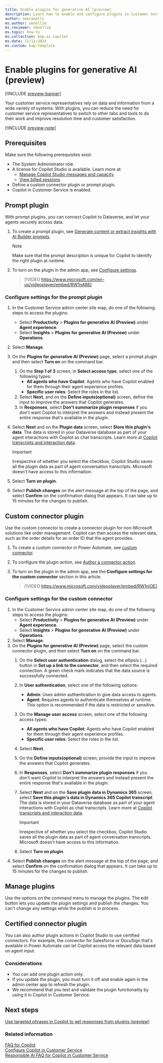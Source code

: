 ```yaml
---
title: Enable plugins for generative AI (preview)
description: Learn how to enable and configure plugins in Customer Service for generative AI by using custom connector and prompt plugins.
author: neeranelli
ms.author: nenellim
ms.reviewer: nenellim
ms.topic: how-to
ms.collection: bap-ai-copilot
ms.date: 11/11/2024
ms.custom: bap-template
---
```


# Enable plugins for generative AI (preview)

[!INCLUDE [preview-banner](~/../shared-content/shared/preview-includes/preview-banner.md)]

Your customer service representatives rely on data and information from a wide variety of systems. With plugins, you can reduce the need for customer service representatives to switch to other tabs and tools to do their work and improve resolution time and customer satisfaction.

[!INCLUDE [preview-note](~/../shared-content/shared/preview-includes/preview-note-d365.md)]

## Prerequisites

Make sure the following prerequisites exist:

- The System Administrator role.
- A license for Copilot Studio is available. Learn more at:
    - [Manage Copilot Studio messages and capacity](/microsoft-copilot-studio/requirements-messages-management)
    - [View billed sessions](/microsoft-copilot-studio/analytics-billed-sessions)
- Define a custom connector plugin or prompt plugin.
- Copilot in Customer Service is enabled.

## Prompt plugin

With prompt plugins, you can connect Copilot to Dataverse, and let your agents securely access data.

1. To create a prompt plugin, see [Generate content or extract insights with AI Builder prompts](/microsoft-copilot-studio/copilot-ai-plugins#generate-content-or-extract-insights-with-ai-builder-prompts).

   > [!NOTE]
   > Make sure that the prompt description is unique for Copilot to identify the right plugin at runtime.

1. To turn on the plugin in the admin app, see [Configure settings](#configure-settings-for-the-custom-connector-and-prompt-plugins).

    > [!VIDEO https://www.microsoft.com/en-us/videoplayer/embed/RW1nA86]

### Configure settings for the prompt plugin

1. In the Customer Service admin center site map, do one of the following steps to access the plugins:
   - Select **Productivity** > **Plugins for generative AI (Preview)** under **Agent experience**.
   - Select **Insights** > **Plugins for generative AI (Preview)** under **Operations**. 
1. Select **Manage**.
1. On the **Plugins for generative AI (Preview)** page, select a prompt plugin and then select **Turn on** on the command bar.
   1. On the **Step 1 of 3** screen, in **Select access type**, select one of the following types:
      - **All agents who have Copilot**: Agents who have Copilot enabled for them through their agent experience profiles.
      - **Specific user roles**: Select the roles in the list.
   1. Select **Next**, and on the **Define inputs(optional)** screen, define the input to improve the answers that Copilot generates.
   1. In **Responses**, select **Don't summarize plugin responses** if you don't want Copilot to interpret the answers and instead present the entire response that's available in the plugin.
1. Select **Next** and on the **Plugin data** screen, select **Store this plugin's data**. The data is stored in your Dataverse database as part of your agent interactions with Copilot as chat transcripts. Learn more at [Copilot transcripts and interaction data](../develop/download-copilot-transcript-data.md).

    > [!IMPORTANT]
    > Irrespective of whether you select the checkbox, Copilot Studio saves all the plugin data as part of agent conversation transcripts. Microsoft doesn't have access to this information.

1. Select **Turn on plugin**.
1. Select **Publish changes** on the alert message at the top of the page, and select **Confirm** on the confirmation dialog that appears. It can take up to 15 minutes for the changes to publish.

## Custom connector plugin

Use the custom connector to create a connector plugin for non-Microsoft solutions like order management. Copilot can then access the relevant data, such as the order details for an order ID that the agent provides.

1. To create a custom connector in Power Automate, see [custom connector](/connectors/custom-connectors/define-blank).
1. To configure the plugin action, see [Author a connector action](/microsoft-copilot-studio/copilot-ai-plugins?tabs=c4d365cs#author-a-connector-action).
1. To turn on the plugin in the admin app, see the **Configure settings for the custom connector** section in this article.

   > [!VIDEO https://www.microsoft.com/videoplayer/embed/RW1niOE]

### Configure settings for the custom connector

1. In the Customer Service admin center site map, do one of the following steps to access the plugins:
   - Select **Productivity** > **Plugins for generative AI (Preview)** under **Agent experience**.
   - Select **Insights** > **Plugins for generative AI (Preview)** under **Operations**. 
1. Select **Manage**.
1. On the **Plugins for generative AI (Preview)** page, select the custom connector plugin, and then select **Turn on** on the command bar.
   1. On the **Select user authentication** dialog, select the ellipsis (…) button in **Set up a link to the connector**, and then select the required connection. A green check mark indicates that the data source is successfully connected.
   1. In **User authentication**, select one of the following options:
      - **Admin**: Uses admin authentication to give data access to agents.
      - **Agent**: Requires agents to authenticate themselves at runtime.  This option is recommended if the data is restricted or sensitive.
   1. On the **Manage user access** screen, select one of the following access types:
      - **All agents who have Copilot**: Agents who have Copilot enabled for them through their agent experience profiles.
      - **Specific user roles**: Select the roles in the list.
   1. Select **Next**.
   1. On the **Define inputs(optional)** screen, provide the input to improve the answers that Copilot generates.
   1. In **Responses**, select **Don't summarize plugin responses** if you don't want Copilot to interpret the answers and instead present the entire response that's available in the plugin.
   1. Select **Next** and on the **Save plugin data in Dynamics 365** screen, select **Save this plugin's data in Dynamics 365 Copilot transcript**. The data is stored in your Dataverse database as part of your agent interactions with Copilot as chat transcripts. Learn more at [Copilot transcripts and interaction data](../develop/download-copilot-transcript-data.md).

      > [!IMPORTANT]
      > Irrespective of whether you select the checkbox, Copilot Studio saves all the plugin data as part of agent conversation transcripts. Microsoft doesn't have access to this information.

   1. Select **Turn on plugin**.
1. Select **Publish changes** on the alert message at the top of the page, and select **Confirm** on the confirmation dialog that appears. It can take up to 15 minutes for the changes to publish.

## Manage plugins

Use the options on the command menu to manage the plugins. The edit button lets you update the plugin settings and publish the changes. You can't change any settings while the publish is in process.

## Certified connector plugin

You can also author plugin actions in Copilot Studio to use certified connectors. For example, the connector for Salesforce or DocuSign that's available in Power Automate can let Copilot access the relevant data based on agent input.

### Considerations

- You can add one plugin action only.
- If you update the plugin, you must turn it off and enable again in the admin center app to refresh the plugin.
- We recommend that you test and validate the plugin functionality by using it in Copilot in Customer Service.

## Next steps

[Use targeted phrases in Copilot to get responses from plugins (preview)](../use/use-ask-a-question.md#use-targeted-phrases-in-copilot-to-get-responses-from-plugins-preview)

### Related information

[FAQ for Copilot](faq-copilot-features.md)  
[Configure Copilot in Customer Service](configure-copilot-features.md)  
[Responsible AI FAQ for Copilot in Customer Service](../implement/faq-responsible-ai-copilot.md)  
